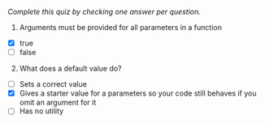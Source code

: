 *Complete this quiz by checking one answer per question.*

1. Arguments must be provided for all parameters in a function

- [X] true
- [ ] false

2. What does a default value do?

- [ ] Sets a correct value
- [X] Gives a starter value for a parameters so your code still behaves if you omit an argument for it
- [ ] Has no utility
